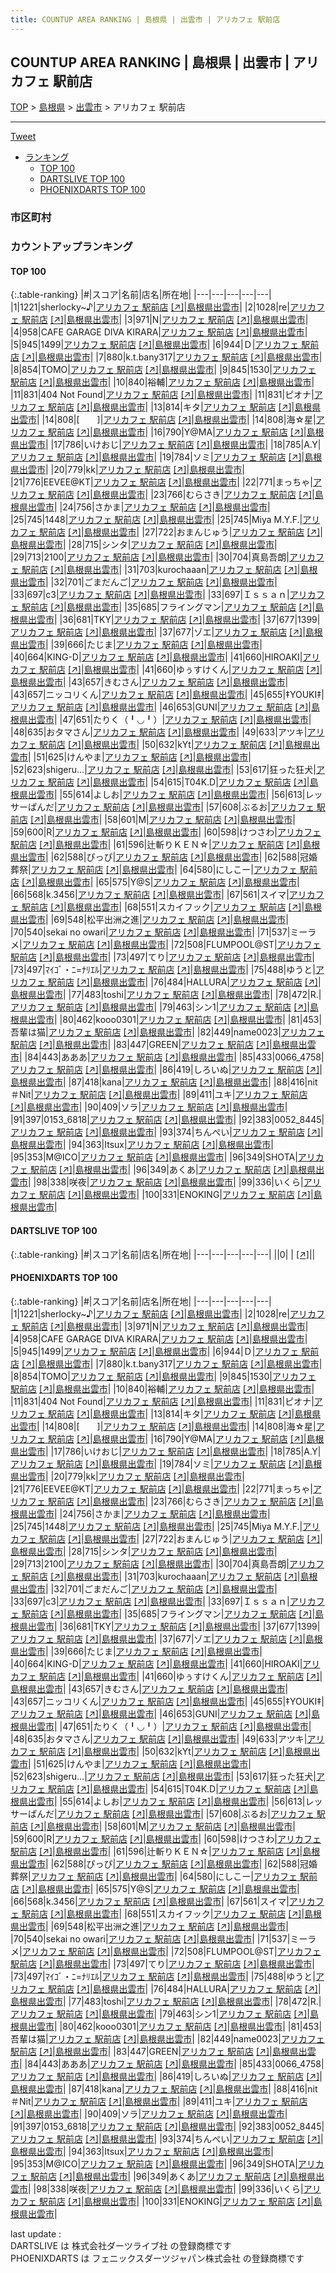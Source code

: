 ```yaml
---
title: COUNTUP AREA RANKING | 島根県 | 出雲市 | アリカフェ 駅前店
---
```

## COUNTUP AREA RANKING | 島根県 | 出雲市 | アリカフェ 駅前店

[TOP](/darts/rank/) > [島根県](/darts/rank/島根県/) > [出雲市](/darts/rank/島根県/出雲市/) > アリカフェ 駅前店

___

<a href="https://twitter.com/share?ref_src=twsrc%5Etfw" data-text="COUNTUP AREA RANKING | 島根県出雲市アリカフェ 駅前店" class="twitter-share-button" data-hashtags="DARTSLIVE,PHOENIXDARTS,darts,ダーツ" data-show-count="false">Tweet</a>

* [ランキング](#カウントアップランキング)
    * [TOP 100](#top-100)
    * [DARTSLIVE TOP 100](#dartslive-top-100)
    * [PHOENIXDARTS TOP 100](#phoenixdarts-top-100)

### 市区町村

<ul>

</ul>

### カウントアップランキング

#### TOP 100



{:.table-ranking}
|#|スコア|名前|店名|所在地|
|---|---|---|---|---|
|1|1221|<span class="rank-name-pd">sherlocky~♪</span>|<a href="/darts/rank/shops/9370.html">アリカフェ 駅前店</a> <a href="https://vs.phoenixdarts.com/jp/shop/shopDetailInfo/s_9370?s_seq=9370">[↗]</a>|<a href="/darts/rank/島根県/出雲市">島根県出雲市</a>|
|2|1028|<span class="rank-name-pd">re</span>|<a href="/darts/rank/shops/9370.html">アリカフェ 駅前店</a> <a href="https://vs.phoenixdarts.com/jp/shop/shopDetailInfo/s_9370?s_seq=9370">[↗]</a>|<a href="/darts/rank/島根県/出雲市">島根県出雲市</a>|
|3|971|<span class="rank-name-pd">N</span>|<a href="/darts/rank/shops/9370.html">アリカフェ 駅前店</a> <a href="https://vs.phoenixdarts.com/jp/shop/shopDetailInfo/s_9370?s_seq=9370">[↗]</a>|<a href="/darts/rank/島根県/出雲市">島根県出雲市</a>|
|4|958|<span class="rank-name-pd">CAFE GARAGE DIVA KIRARA</span>|<a href="/darts/rank/shops/9370.html">アリカフェ 駅前店</a> <a href="https://vs.phoenixdarts.com/jp/shop/shopDetailInfo/s_9370?s_seq=9370">[↗]</a>|<a href="/darts/rank/島根県/出雲市">島根県出雲市</a>|
|5|945|<span class="rank-name-pd">1499</span>|<a href="/darts/rank/shops/9370.html">アリカフェ 駅前店</a> <a href="https://vs.phoenixdarts.com/jp/shop/shopDetailInfo/s_9370?s_seq=9370">[↗]</a>|<a href="/darts/rank/島根県/出雲市">島根県出雲市</a>|
|6|944|<span class="rank-name-pd">Ｄ</span>|<a href="/darts/rank/shops/9370.html">アリカフェ 駅前店</a> <a href="https://vs.phoenixdarts.com/jp/shop/shopDetailInfo/s_9370?s_seq=9370">[↗]</a>|<a href="/darts/rank/島根県/出雲市">島根県出雲市</a>|
|7|880|<span class="rank-name-pd">k.t.bany317</span>|<a href="/darts/rank/shops/9370.html">アリカフェ 駅前店</a> <a href="https://vs.phoenixdarts.com/jp/shop/shopDetailInfo/s_9370?s_seq=9370">[↗]</a>|<a href="/darts/rank/島根県/出雲市">島根県出雲市</a>|
|8|854|<span class="rank-name-pd">TOMO</span>|<a href="/darts/rank/shops/9370.html">アリカフェ 駅前店</a> <a href="https://vs.phoenixdarts.com/jp/shop/shopDetailInfo/s_9370?s_seq=9370">[↗]</a>|<a href="/darts/rank/島根県/出雲市">島根県出雲市</a>|
|9|845|<span class="rank-name-pd">1530</span>|<a href="/darts/rank/shops/9370.html">アリカフェ 駅前店</a> <a href="https://vs.phoenixdarts.com/jp/shop/shopDetailInfo/s_9370?s_seq=9370">[↗]</a>|<a href="/darts/rank/島根県/出雲市">島根県出雲市</a>|
|10|840|<span class="rank-name-pd">裕輔</span>|<a href="/darts/rank/shops/9370.html">アリカフェ 駅前店</a> <a href="https://vs.phoenixdarts.com/jp/shop/shopDetailInfo/s_9370?s_seq=9370">[↗]</a>|<a href="/darts/rank/島根県/出雲市">島根県出雲市</a>|
|11|831|<span class="rank-name-pd">404 Not  Found</span>|<a href="/darts/rank/shops/9370.html">アリカフェ 駅前店</a> <a href="https://vs.phoenixdarts.com/jp/shop/shopDetailInfo/s_9370?s_seq=9370">[↗]</a>|<a href="/darts/rank/島根県/出雲市">島根県出雲市</a>|
|11|831|<span class="rank-name-pd">ピオナ</span>|<a href="/darts/rank/shops/9370.html">アリカフェ 駅前店</a> <a href="https://vs.phoenixdarts.com/jp/shop/shopDetailInfo/s_9370?s_seq=9370">[↗]</a>|<a href="/darts/rank/島根県/出雲市">島根県出雲市</a>|
|13|814|<span class="rank-name-pd">キタ</span>|<a href="/darts/rank/shops/9370.html">アリカフェ 駅前店</a> <a href="https://vs.phoenixdarts.com/jp/shop/shopDetailInfo/s_9370?s_seq=9370">[↗]</a>|<a href="/darts/rank/島根県/出雲市">島根県出雲市</a>|
|14|808|<span class="rank-name-pd">[　　]</span>|<a href="/darts/rank/shops/9370.html">アリカフェ 駅前店</a> <a href="https://vs.phoenixdarts.com/jp/shop/shopDetailInfo/s_9370?s_seq=9370">[↗]</a>|<a href="/darts/rank/島根県/出雲市">島根県出雲市</a>|
|14|808|<span class="rank-name-pd">海☆星</span>|<a href="/darts/rank/shops/9370.html">アリカフェ 駅前店</a> <a href="https://vs.phoenixdarts.com/jp/shop/shopDetailInfo/s_9370?s_seq=9370">[↗]</a>|<a href="/darts/rank/島根県/出雲市">島根県出雲市</a>|
|16|790|<span class="rank-name-pd">Y@MA</span>|<a href="/darts/rank/shops/9370.html">アリカフェ 駅前店</a> <a href="https://vs.phoenixdarts.com/jp/shop/shopDetailInfo/s_9370?s_seq=9370">[↗]</a>|<a href="/darts/rank/島根県/出雲市">島根県出雲市</a>|
|17|786|<span class="rank-name-pd">いけおじ</span>|<a href="/darts/rank/shops/9370.html">アリカフェ 駅前店</a> <a href="https://vs.phoenixdarts.com/jp/shop/shopDetailInfo/s_9370?s_seq=9370">[↗]</a>|<a href="/darts/rank/島根県/出雲市">島根県出雲市</a>|
|18|785|<span class="rank-name-pd">A.Y</span>|<a href="/darts/rank/shops/9370.html">アリカフェ 駅前店</a> <a href="https://vs.phoenixdarts.com/jp/shop/shopDetailInfo/s_9370?s_seq=9370">[↗]</a>|<a href="/darts/rank/島根県/出雲市">島根県出雲市</a>|
|19|784|<span class="rank-name-pd">ソミ</span>|<a href="/darts/rank/shops/9370.html">アリカフェ 駅前店</a> <a href="https://vs.phoenixdarts.com/jp/shop/shopDetailInfo/s_9370?s_seq=9370">[↗]</a>|<a href="/darts/rank/島根県/出雲市">島根県出雲市</a>|
|20|779|<span class="rank-name-pd">kk</span>|<a href="/darts/rank/shops/9370.html">アリカフェ 駅前店</a> <a href="https://vs.phoenixdarts.com/jp/shop/shopDetailInfo/s_9370?s_seq=9370">[↗]</a>|<a href="/darts/rank/島根県/出雲市">島根県出雲市</a>|
|21|776|<span class="rank-name-pd">EEVEE@KT</span>|<a href="/darts/rank/shops/9370.html">アリカフェ 駅前店</a> <a href="https://vs.phoenixdarts.com/jp/shop/shopDetailInfo/s_9370?s_seq=9370">[↗]</a>|<a href="/darts/rank/島根県/出雲市">島根県出雲市</a>|
|22|771|<span class="rank-name-pd">まっちゃ</span>|<a href="/darts/rank/shops/9370.html">アリカフェ 駅前店</a> <a href="https://vs.phoenixdarts.com/jp/shop/shopDetailInfo/s_9370?s_seq=9370">[↗]</a>|<a href="/darts/rank/島根県/出雲市">島根県出雲市</a>|
|23|766|<span class="rank-name-pd">むらさき</span>|<a href="/darts/rank/shops/9370.html">アリカフェ 駅前店</a> <a href="https://vs.phoenixdarts.com/jp/shop/shopDetailInfo/s_9370?s_seq=9370">[↗]</a>|<a href="/darts/rank/島根県/出雲市">島根県出雲市</a>|
|24|756|<span class="rank-name-pd">さかま</span>|<a href="/darts/rank/shops/9370.html">アリカフェ 駅前店</a> <a href="https://vs.phoenixdarts.com/jp/shop/shopDetailInfo/s_9370?s_seq=9370">[↗]</a>|<a href="/darts/rank/島根県/出雲市">島根県出雲市</a>|
|25|745|<span class="rank-name-pd">1448</span>|<a href="/darts/rank/shops/9370.html">アリカフェ 駅前店</a> <a href="https://vs.phoenixdarts.com/jp/shop/shopDetailInfo/s_9370?s_seq=9370">[↗]</a>|<a href="/darts/rank/島根県/出雲市">島根県出雲市</a>|
|25|745|<span class="rank-name-pd">Miya M.Y.F.</span>|<a href="/darts/rank/shops/9370.html">アリカフェ 駅前店</a> <a href="https://vs.phoenixdarts.com/jp/shop/shopDetailInfo/s_9370?s_seq=9370">[↗]</a>|<a href="/darts/rank/島根県/出雲市">島根県出雲市</a>|
|27|722|<span class="rank-name-pd">おまんじゅう</span>|<a href="/darts/rank/shops/9370.html">アリカフェ 駅前店</a> <a href="https://vs.phoenixdarts.com/jp/shop/shopDetailInfo/s_9370?s_seq=9370">[↗]</a>|<a href="/darts/rank/島根県/出雲市">島根県出雲市</a>|
|28|715|<span class="rank-name-pd">シンタ</span>|<a href="/darts/rank/shops/9370.html">アリカフェ 駅前店</a> <a href="https://vs.phoenixdarts.com/jp/shop/shopDetailInfo/s_9370?s_seq=9370">[↗]</a>|<a href="/darts/rank/島根県/出雲市">島根県出雲市</a>|
|29|713|<span class="rank-name-pd">2100</span>|<a href="/darts/rank/shops/9370.html">アリカフェ 駅前店</a> <a href="https://vs.phoenixdarts.com/jp/shop/shopDetailInfo/s_9370?s_seq=9370">[↗]</a>|<a href="/darts/rank/島根県/出雲市">島根県出雲市</a>|
|30|704|<span class="rank-name-pd">真島吾朗</span>|<a href="/darts/rank/shops/9370.html">アリカフェ 駅前店</a> <a href="https://vs.phoenixdarts.com/jp/shop/shopDetailInfo/s_9370?s_seq=9370">[↗]</a>|<a href="/darts/rank/島根県/出雲市">島根県出雲市</a>|
|31|703|<span class="rank-name-pd">kurochaaan</span>|<a href="/darts/rank/shops/9370.html">アリカフェ 駅前店</a> <a href="https://vs.phoenixdarts.com/jp/shop/shopDetailInfo/s_9370?s_seq=9370">[↗]</a>|<a href="/darts/rank/島根県/出雲市">島根県出雲市</a>|
|32|701|<span class="rank-name-pd">ごまだんご</span>|<a href="/darts/rank/shops/9370.html">アリカフェ 駅前店</a> <a href="https://vs.phoenixdarts.com/jp/shop/shopDetailInfo/s_9370?s_seq=9370">[↗]</a>|<a href="/darts/rank/島根県/出雲市">島根県出雲市</a>|
|33|697|<span class="rank-name-pd">c3</span>|<a href="/darts/rank/shops/9370.html">アリカフェ 駅前店</a> <a href="https://vs.phoenixdarts.com/jp/shop/shopDetailInfo/s_9370?s_seq=9370">[↗]</a>|<a href="/darts/rank/島根県/出雲市">島根県出雲市</a>|
|33|697|<span class="rank-name-pd">Ｉｓｓａｎ</span>|<a href="/darts/rank/shops/9370.html">アリカフェ 駅前店</a> <a href="https://vs.phoenixdarts.com/jp/shop/shopDetailInfo/s_9370?s_seq=9370">[↗]</a>|<a href="/darts/rank/島根県/出雲市">島根県出雲市</a>|
|35|685|<span class="rank-name-pd">フライングマン</span>|<a href="/darts/rank/shops/9370.html">アリカフェ 駅前店</a> <a href="https://vs.phoenixdarts.com/jp/shop/shopDetailInfo/s_9370?s_seq=9370">[↗]</a>|<a href="/darts/rank/島根県/出雲市">島根県出雲市</a>|
|36|681|<span class="rank-name-pd">TKY</span>|<a href="/darts/rank/shops/9370.html">アリカフェ 駅前店</a> <a href="https://vs.phoenixdarts.com/jp/shop/shopDetailInfo/s_9370?s_seq=9370">[↗]</a>|<a href="/darts/rank/島根県/出雲市">島根県出雲市</a>|
|37|677|<span class="rank-name-pd">1399</span>|<a href="/darts/rank/shops/9370.html">アリカフェ 駅前店</a> <a href="https://vs.phoenixdarts.com/jp/shop/shopDetailInfo/s_9370?s_seq=9370">[↗]</a>|<a href="/darts/rank/島根県/出雲市">島根県出雲市</a>|
|37|677|<span class="rank-name-pd">ゾエ</span>|<a href="/darts/rank/shops/9370.html">アリカフェ 駅前店</a> <a href="https://vs.phoenixdarts.com/jp/shop/shopDetailInfo/s_9370?s_seq=9370">[↗]</a>|<a href="/darts/rank/島根県/出雲市">島根県出雲市</a>|
|39|666|<span class="rank-name-pd">たじま</span>|<a href="/darts/rank/shops/9370.html">アリカフェ 駅前店</a> <a href="https://vs.phoenixdarts.com/jp/shop/shopDetailInfo/s_9370?s_seq=9370">[↗]</a>|<a href="/darts/rank/島根県/出雲市">島根県出雲市</a>|
|40|664|<span class="rank-name-pd">KING-D</span>|<a href="/darts/rank/shops/9370.html">アリカフェ 駅前店</a> <a href="https://vs.phoenixdarts.com/jp/shop/shopDetailInfo/s_9370?s_seq=9370">[↗]</a>|<a href="/darts/rank/島根県/出雲市">島根県出雲市</a>|
|41|660|<span class="rank-name-pd">HIROAKI</span>|<a href="/darts/rank/shops/9370.html">アリカフェ 駅前店</a> <a href="https://vs.phoenixdarts.com/jp/shop/shopDetailInfo/s_9370?s_seq=9370">[↗]</a>|<a href="/darts/rank/島根県/出雲市">島根県出雲市</a>|
|41|660|<span class="rank-name-pd">ゆぅすけくん</span>|<a href="/darts/rank/shops/9370.html">アリカフェ 駅前店</a> <a href="https://vs.phoenixdarts.com/jp/shop/shopDetailInfo/s_9370?s_seq=9370">[↗]</a>|<a href="/darts/rank/島根県/出雲市">島根県出雲市</a>|
|43|657|<span class="rank-name-pd">きむさん</span>|<a href="/darts/rank/shops/9370.html">アリカフェ 駅前店</a> <a href="https://vs.phoenixdarts.com/jp/shop/shopDetailInfo/s_9370?s_seq=9370">[↗]</a>|<a href="/darts/rank/島根県/出雲市">島根県出雲市</a>|
|43|657|<span class="rank-name-pd">ニッコリくん</span>|<a href="/darts/rank/shops/9370.html">アリカフェ 駅前店</a> <a href="https://vs.phoenixdarts.com/jp/shop/shopDetailInfo/s_9370?s_seq=9370">[↗]</a>|<a href="/darts/rank/島根県/出雲市">島根県出雲市</a>|
|45|655|<span class="rank-name-pd">‡YOUKI‡</span>|<a href="/darts/rank/shops/9370.html">アリカフェ 駅前店</a> <a href="https://vs.phoenixdarts.com/jp/shop/shopDetailInfo/s_9370?s_seq=9370">[↗]</a>|<a href="/darts/rank/島根県/出雲市">島根県出雲市</a>|
|46|653|<span class="rank-name-pd">GUNI</span>|<a href="/darts/rank/shops/9370.html">アリカフェ 駅前店</a> <a href="https://vs.phoenixdarts.com/jp/shop/shopDetailInfo/s_9370?s_seq=9370">[↗]</a>|<a href="/darts/rank/島根県/出雲市">島根県出雲市</a>|
|47|651|<span class="rank-name-pd">たりく（╹◡╹）</span>|<a href="/darts/rank/shops/9370.html">アリカフェ 駅前店</a> <a href="https://vs.phoenixdarts.com/jp/shop/shopDetailInfo/s_9370?s_seq=9370">[↗]</a>|<a href="/darts/rank/島根県/出雲市">島根県出雲市</a>|
|48|635|<span class="rank-name-pd">おタマさん</span>|<a href="/darts/rank/shops/9370.html">アリカフェ 駅前店</a> <a href="https://vs.phoenixdarts.com/jp/shop/shopDetailInfo/s_9370?s_seq=9370">[↗]</a>|<a href="/darts/rank/島根県/出雲市">島根県出雲市</a>|
|49|633|<span class="rank-name-pd">アツキ</span>|<a href="/darts/rank/shops/9370.html">アリカフェ 駅前店</a> <a href="https://vs.phoenixdarts.com/jp/shop/shopDetailInfo/s_9370?s_seq=9370">[↗]</a>|<a href="/darts/rank/島根県/出雲市">島根県出雲市</a>|
|50|632|<span class="rank-name-pd">kYt</span>|<a href="/darts/rank/shops/9370.html">アリカフェ 駅前店</a> <a href="https://vs.phoenixdarts.com/jp/shop/shopDetailInfo/s_9370?s_seq=9370">[↗]</a>|<a href="/darts/rank/島根県/出雲市">島根県出雲市</a>|
|51|625|<span class="rank-name-pd">けんやま</span>|<a href="/darts/rank/shops/9370.html">アリカフェ 駅前店</a> <a href="https://vs.phoenixdarts.com/jp/shop/shopDetailInfo/s_9370?s_seq=9370">[↗]</a>|<a href="/darts/rank/島根県/出雲市">島根県出雲市</a>|
|52|623|<span class="rank-name-pd">shigeru...</span>|<a href="/darts/rank/shops/9370.html">アリカフェ 駅前店</a> <a href="https://vs.phoenixdarts.com/jp/shop/shopDetailInfo/s_9370?s_seq=9370">[↗]</a>|<a href="/darts/rank/島根県/出雲市">島根県出雲市</a>|
|53|617|<span class="rank-name-pd">狂った狂犬</span>|<a href="/darts/rank/shops/9370.html">アリカフェ 駅前店</a> <a href="https://vs.phoenixdarts.com/jp/shop/shopDetailInfo/s_9370?s_seq=9370">[↗]</a>|<a href="/darts/rank/島根県/出雲市">島根県出雲市</a>|
|54|615|<span class="rank-name-pd">T04K.D</span>|<a href="/darts/rank/shops/9370.html">アリカフェ 駅前店</a> <a href="https://vs.phoenixdarts.com/jp/shop/shopDetailInfo/s_9370?s_seq=9370">[↗]</a>|<a href="/darts/rank/島根県/出雲市">島根県出雲市</a>|
|55|614|<span class="rank-name-pd">よしお</span>|<a href="/darts/rank/shops/9370.html">アリカフェ 駅前店</a> <a href="https://vs.phoenixdarts.com/jp/shop/shopDetailInfo/s_9370?s_seq=9370">[↗]</a>|<a href="/darts/rank/島根県/出雲市">島根県出雲市</a>|
|56|613|<span class="rank-name-pd">レッサーぱんだ</span>|<a href="/darts/rank/shops/9370.html">アリカフェ 駅前店</a> <a href="https://vs.phoenixdarts.com/jp/shop/shopDetailInfo/s_9370?s_seq=9370">[↗]</a>|<a href="/darts/rank/島根県/出雲市">島根県出雲市</a>|
|57|608|<span class="rank-name-pd">ぶるお</span>|<a href="/darts/rank/shops/9370.html">アリカフェ 駅前店</a> <a href="https://vs.phoenixdarts.com/jp/shop/shopDetailInfo/s_9370?s_seq=9370">[↗]</a>|<a href="/darts/rank/島根県/出雲市">島根県出雲市</a>|
|58|601|<span class="rank-name-pd">M</span>|<a href="/darts/rank/shops/9370.html">アリカフェ 駅前店</a> <a href="https://vs.phoenixdarts.com/jp/shop/shopDetailInfo/s_9370?s_seq=9370">[↗]</a>|<a href="/darts/rank/島根県/出雲市">島根県出雲市</a>|
|59|600|<span class="rank-name-pd">R</span>|<a href="/darts/rank/shops/9370.html">アリカフェ 駅前店</a> <a href="https://vs.phoenixdarts.com/jp/shop/shopDetailInfo/s_9370?s_seq=9370">[↗]</a>|<a href="/darts/rank/島根県/出雲市">島根県出雲市</a>|
|60|598|<span class="rank-name-pd">けつさわ</span>|<a href="/darts/rank/shops/9370.html">アリカフェ 駅前店</a> <a href="https://vs.phoenixdarts.com/jp/shop/shopDetailInfo/s_9370?s_seq=9370">[↗]</a>|<a href="/darts/rank/島根県/出雲市">島根県出雲市</a>|
|61|596|<span class="rank-name-pd">辻斬りＫＥＮ☆</span>|<a href="/darts/rank/shops/9370.html">アリカフェ 駅前店</a> <a href="https://vs.phoenixdarts.com/jp/shop/shopDetailInfo/s_9370?s_seq=9370">[↗]</a>|<a href="/darts/rank/島根県/出雲市">島根県出雲市</a>|
|62|588|<span class="rank-name-pd">ぴっぴ</span>|<a href="/darts/rank/shops/9370.html">アリカフェ 駅前店</a> <a href="https://vs.phoenixdarts.com/jp/shop/shopDetailInfo/s_9370?s_seq=9370">[↗]</a>|<a href="/darts/rank/島根県/出雲市">島根県出雲市</a>|
|62|588|<span class="rank-name-pd">冠婚葬祭</span>|<a href="/darts/rank/shops/9370.html">アリカフェ 駅前店</a> <a href="https://vs.phoenixdarts.com/jp/shop/shopDetailInfo/s_9370?s_seq=9370">[↗]</a>|<a href="/darts/rank/島根県/出雲市">島根県出雲市</a>|
|64|580|<span class="rank-name-pd">にしこー</span>|<a href="/darts/rank/shops/9370.html">アリカフェ 駅前店</a> <a href="https://vs.phoenixdarts.com/jp/shop/shopDetailInfo/s_9370?s_seq=9370">[↗]</a>|<a href="/darts/rank/島根県/出雲市">島根県出雲市</a>|
|65|575|<span class="rank-name-pd">Y@S</span>|<a href="/darts/rank/shops/9370.html">アリカフェ 駅前店</a> <a href="https://vs.phoenixdarts.com/jp/shop/shopDetailInfo/s_9370?s_seq=9370">[↗]</a>|<a href="/darts/rank/島根県/出雲市">島根県出雲市</a>|
|66|568|<span class="rank-name-pd">k.3456</span>|<a href="/darts/rank/shops/9370.html">アリカフェ 駅前店</a> <a href="https://vs.phoenixdarts.com/jp/shop/shopDetailInfo/s_9370?s_seq=9370">[↗]</a>|<a href="/darts/rank/島根県/出雲市">島根県出雲市</a>|
|67|561|<span class="rank-name-pd">スイマ</span>|<a href="/darts/rank/shops/9370.html">アリカフェ 駅前店</a> <a href="https://vs.phoenixdarts.com/jp/shop/shopDetailInfo/s_9370?s_seq=9370">[↗]</a>|<a href="/darts/rank/島根県/出雲市">島根県出雲市</a>|
|68|551|<span class="rank-name-pd">スカイフック</span>|<a href="/darts/rank/shops/9370.html">アリカフェ 駅前店</a> <a href="https://vs.phoenixdarts.com/jp/shop/shopDetailInfo/s_9370?s_seq=9370">[↗]</a>|<a href="/darts/rank/島根県/出雲市">島根県出雲市</a>|
|69|548|<span class="rank-name-pd">松平出洲之進</span>|<a href="/darts/rank/shops/9370.html">アリカフェ 駅前店</a> <a href="https://vs.phoenixdarts.com/jp/shop/shopDetailInfo/s_9370?s_seq=9370">[↗]</a>|<a href="/darts/rank/島根県/出雲市">島根県出雲市</a>|
|70|540|<span class="rank-name-pd">sekai no owari</span>|<a href="/darts/rank/shops/9370.html">アリカフェ 駅前店</a> <a href="https://vs.phoenixdarts.com/jp/shop/shopDetailInfo/s_9370?s_seq=9370">[↗]</a>|<a href="/darts/rank/島根県/出雲市">島根県出雲市</a>|
|71|537|<span class="rank-name-pd">ミーラメ</span>|<a href="/darts/rank/shops/9370.html">アリカフェ 駅前店</a> <a href="https://vs.phoenixdarts.com/jp/shop/shopDetailInfo/s_9370?s_seq=9370">[↗]</a>|<a href="/darts/rank/島根県/出雲市">島根県出雲市</a>|
|72|508|<span class="rank-name-pd">FLUMPOOL@ST</span>|<a href="/darts/rank/shops/9370.html">アリカフェ 駅前店</a> <a href="https://vs.phoenixdarts.com/jp/shop/shopDetailInfo/s_9370?s_seq=9370">[↗]</a>|<a href="/darts/rank/島根県/出雲市">島根県出雲市</a>|
|73|497|<span class="rank-name-pd">てり</span>|<a href="/darts/rank/shops/9370.html">アリカフェ 駅前店</a> <a href="https://vs.phoenixdarts.com/jp/shop/shopDetailInfo/s_9370?s_seq=9370">[↗]</a>|<a href="/darts/rank/島根県/出雲市">島根県出雲市</a>|
|73|497|<span class="rank-name-pd">ﾏｲｺﾞ・ﾆ=ﾅﾘｴﾙ</span>|<a href="/darts/rank/shops/9370.html">アリカフェ 駅前店</a> <a href="https://vs.phoenixdarts.com/jp/shop/shopDetailInfo/s_9370?s_seq=9370">[↗]</a>|<a href="/darts/rank/島根県/出雲市">島根県出雲市</a>|
|75|488|<span class="rank-name-pd">ゆうと</span>|<a href="/darts/rank/shops/9370.html">アリカフェ 駅前店</a> <a href="https://vs.phoenixdarts.com/jp/shop/shopDetailInfo/s_9370?s_seq=9370">[↗]</a>|<a href="/darts/rank/島根県/出雲市">島根県出雲市</a>|
|76|484|<span class="rank-name-pd">HALLURA</span>|<a href="/darts/rank/shops/9370.html">アリカフェ 駅前店</a> <a href="https://vs.phoenixdarts.com/jp/shop/shopDetailInfo/s_9370?s_seq=9370">[↗]</a>|<a href="/darts/rank/島根県/出雲市">島根県出雲市</a>|
|77|483|<span class="rank-name-pd">toshi</span>|<a href="/darts/rank/shops/9370.html">アリカフェ 駅前店</a> <a href="https://vs.phoenixdarts.com/jp/shop/shopDetailInfo/s_9370?s_seq=9370">[↗]</a>|<a href="/darts/rank/島根県/出雲市">島根県出雲市</a>|
|78|472|<span class="rank-name-pd">R.</span>|<a href="/darts/rank/shops/9370.html">アリカフェ 駅前店</a> <a href="https://vs.phoenixdarts.com/jp/shop/shopDetailInfo/s_9370?s_seq=9370">[↗]</a>|<a href="/darts/rank/島根県/出雲市">島根県出雲市</a>|
|79|463|<span class="rank-name-pd">シン1</span>|<a href="/darts/rank/shops/9370.html">アリカフェ 駅前店</a> <a href="https://vs.phoenixdarts.com/jp/shop/shopDetailInfo/s_9370?s_seq=9370">[↗]</a>|<a href="/darts/rank/島根県/出雲市">島根県出雲市</a>|
|80|462|<span class="rank-name-pd">kooo0301</span>|<a href="/darts/rank/shops/9370.html">アリカフェ 駅前店</a> <a href="https://vs.phoenixdarts.com/jp/shop/shopDetailInfo/s_9370?s_seq=9370">[↗]</a>|<a href="/darts/rank/島根県/出雲市">島根県出雲市</a>|
|81|453|<span class="rank-name-pd">吾輩は猫</span>|<a href="/darts/rank/shops/9370.html">アリカフェ 駅前店</a> <a href="https://vs.phoenixdarts.com/jp/shop/shopDetailInfo/s_9370?s_seq=9370">[↗]</a>|<a href="/darts/rank/島根県/出雲市">島根県出雲市</a>|
|82|449|<span class="rank-name-pd">name0023</span>|<a href="/darts/rank/shops/9370.html">アリカフェ 駅前店</a> <a href="https://vs.phoenixdarts.com/jp/shop/shopDetailInfo/s_9370?s_seq=9370">[↗]</a>|<a href="/darts/rank/島根県/出雲市">島根県出雲市</a>|
|83|447|<span class="rank-name-pd">GREEN</span>|<a href="/darts/rank/shops/9370.html">アリカフェ 駅前店</a> <a href="https://vs.phoenixdarts.com/jp/shop/shopDetailInfo/s_9370?s_seq=9370">[↗]</a>|<a href="/darts/rank/島根県/出雲市">島根県出雲市</a>|
|84|443|<span class="rank-name-pd">あああ</span>|<a href="/darts/rank/shops/9370.html">アリカフェ 駅前店</a> <a href="https://vs.phoenixdarts.com/jp/shop/shopDetailInfo/s_9370?s_seq=9370">[↗]</a>|<a href="/darts/rank/島根県/出雲市">島根県出雲市</a>|
|85|433|<span class="rank-name-pd">0066_4758</span>|<a href="/darts/rank/shops/9370.html">アリカフェ 駅前店</a> <a href="https://vs.phoenixdarts.com/jp/shop/shopDetailInfo/s_9370?s_seq=9370">[↗]</a>|<a href="/darts/rank/島根県/出雲市">島根県出雲市</a>|
|86|419|<span class="rank-name-pd">しろいぬ</span>|<a href="/darts/rank/shops/9370.html">アリカフェ 駅前店</a> <a href="https://vs.phoenixdarts.com/jp/shop/shopDetailInfo/s_9370?s_seq=9370">[↗]</a>|<a href="/darts/rank/島根県/出雲市">島根県出雲市</a>|
|87|418|<span class="rank-name-pd">kana</span>|<a href="/darts/rank/shops/9370.html">アリカフェ 駅前店</a> <a href="https://vs.phoenixdarts.com/jp/shop/shopDetailInfo/s_9370?s_seq=9370">[↗]</a>|<a href="/darts/rank/島根県/出雲市">島根県出雲市</a>|
|88|416|<span class="rank-name-pd">nit ＃Nit</span>|<a href="/darts/rank/shops/9370.html">アリカフェ 駅前店</a> <a href="https://vs.phoenixdarts.com/jp/shop/shopDetailInfo/s_9370?s_seq=9370">[↗]</a>|<a href="/darts/rank/島根県/出雲市">島根県出雲市</a>|
|89|411|<span class="rank-name-pd">ユキ</span>|<a href="/darts/rank/shops/9370.html">アリカフェ 駅前店</a> <a href="https://vs.phoenixdarts.com/jp/shop/shopDetailInfo/s_9370?s_seq=9370">[↗]</a>|<a href="/darts/rank/島根県/出雲市">島根県出雲市</a>|
|90|409|<span class="rank-name-pd">ソラ</span>|<a href="/darts/rank/shops/9370.html">アリカフェ 駅前店</a> <a href="https://vs.phoenixdarts.com/jp/shop/shopDetailInfo/s_9370?s_seq=9370">[↗]</a>|<a href="/darts/rank/島根県/出雲市">島根県出雲市</a>|
|91|397|<span class="rank-name-pd">0153_6818</span>|<a href="/darts/rank/shops/9370.html">アリカフェ 駅前店</a> <a href="https://vs.phoenixdarts.com/jp/shop/shopDetailInfo/s_9370?s_seq=9370">[↗]</a>|<a href="/darts/rank/島根県/出雲市">島根県出雲市</a>|
|92|383|<span class="rank-name-pd">0052_8445</span>|<a href="/darts/rank/shops/9370.html">アリカフェ 駅前店</a> <a href="https://vs.phoenixdarts.com/jp/shop/shopDetailInfo/s_9370?s_seq=9370">[↗]</a>|<a href="/darts/rank/島根県/出雲市">島根県出雲市</a>|
|93|374|<span class="rank-name-pd">ちんぺい</span>|<a href="/darts/rank/shops/9370.html">アリカフェ 駅前店</a> <a href="https://vs.phoenixdarts.com/jp/shop/shopDetailInfo/s_9370?s_seq=9370">[↗]</a>|<a href="/darts/rank/島根県/出雲市">島根県出雲市</a>|
|94|363|<span class="rank-name-pd">Itsux</span>|<a href="/darts/rank/shops/9370.html">アリカフェ 駅前店</a> <a href="https://vs.phoenixdarts.com/jp/shop/shopDetailInfo/s_9370?s_seq=9370">[↗]</a>|<a href="/darts/rank/島根県/出雲市">島根県出雲市</a>|
|95|353|<span class="rank-name-pd">M@ICO</span>|<a href="/darts/rank/shops/9370.html">アリカフェ 駅前店</a> <a href="https://vs.phoenixdarts.com/jp/shop/shopDetailInfo/s_9370?s_seq=9370">[↗]</a>|<a href="/darts/rank/島根県/出雲市">島根県出雲市</a>|
|96|349|<span class="rank-name-pd">SHOTA</span>|<a href="/darts/rank/shops/9370.html">アリカフェ 駅前店</a> <a href="https://vs.phoenixdarts.com/jp/shop/shopDetailInfo/s_9370?s_seq=9370">[↗]</a>|<a href="/darts/rank/島根県/出雲市">島根県出雲市</a>|
|96|349|<span class="rank-name-pd">あくあ</span>|<a href="/darts/rank/shops/9370.html">アリカフェ 駅前店</a> <a href="https://vs.phoenixdarts.com/jp/shop/shopDetailInfo/s_9370?s_seq=9370">[↗]</a>|<a href="/darts/rank/島根県/出雲市">島根県出雲市</a>|
|98|338|<span class="rank-name-pd">咲夜</span>|<a href="/darts/rank/shops/9370.html">アリカフェ 駅前店</a> <a href="https://vs.phoenixdarts.com/jp/shop/shopDetailInfo/s_9370?s_seq=9370">[↗]</a>|<a href="/darts/rank/島根県/出雲市">島根県出雲市</a>|
|99|336|<span class="rank-name-pd">いくら</span>|<a href="/darts/rank/shops/9370.html">アリカフェ 駅前店</a> <a href="https://vs.phoenixdarts.com/jp/shop/shopDetailInfo/s_9370?s_seq=9370">[↗]</a>|<a href="/darts/rank/島根県/出雲市">島根県出雲市</a>|
|100|331|<span class="rank-name-pd">ENOKING</span>|<a href="/darts/rank/shops/9370.html">アリカフェ 駅前店</a> <a href="https://vs.phoenixdarts.com/jp/shop/shopDetailInfo/s_9370?s_seq=9370">[↗]</a>|<a href="/darts/rank/島根県/出雲市">島根県出雲市</a>|


#### DARTSLIVE TOP 100



{:.table-ranking}
|#|スコア|名前|店名|所在地|
|---|---|---|---|---|
||0|<span class="rank-name-dl"> </span>|<a href="/darts/rank/shops/.html"></a> <a href="">[↗]</a>|<a href="/darts/rank//"></a>|


#### PHOENIXDARTS TOP 100



{:.table-ranking}
|#|スコア|名前|店名|所在地|
|---|---|---|---|---|
|1|1221|<span class="rank-name-pd">sherlocky~♪</span>|<a href="/darts/rank/shops/9370.html">アリカフェ 駅前店</a> <a href="https://vs.phoenixdarts.com/jp/shop/shopDetailInfo/s_9370?s_seq=9370">[↗]</a>|<a href="/darts/rank/島根県/出雲市">島根県出雲市</a>|
|2|1028|<span class="rank-name-pd">re</span>|<a href="/darts/rank/shops/9370.html">アリカフェ 駅前店</a> <a href="https://vs.phoenixdarts.com/jp/shop/shopDetailInfo/s_9370?s_seq=9370">[↗]</a>|<a href="/darts/rank/島根県/出雲市">島根県出雲市</a>|
|3|971|<span class="rank-name-pd">N</span>|<a href="/darts/rank/shops/9370.html">アリカフェ 駅前店</a> <a href="https://vs.phoenixdarts.com/jp/shop/shopDetailInfo/s_9370?s_seq=9370">[↗]</a>|<a href="/darts/rank/島根県/出雲市">島根県出雲市</a>|
|4|958|<span class="rank-name-pd">CAFE GARAGE DIVA KIRARA</span>|<a href="/darts/rank/shops/9370.html">アリカフェ 駅前店</a> <a href="https://vs.phoenixdarts.com/jp/shop/shopDetailInfo/s_9370?s_seq=9370">[↗]</a>|<a href="/darts/rank/島根県/出雲市">島根県出雲市</a>|
|5|945|<span class="rank-name-pd">1499</span>|<a href="/darts/rank/shops/9370.html">アリカフェ 駅前店</a> <a href="https://vs.phoenixdarts.com/jp/shop/shopDetailInfo/s_9370?s_seq=9370">[↗]</a>|<a href="/darts/rank/島根県/出雲市">島根県出雲市</a>|
|6|944|<span class="rank-name-pd">Ｄ</span>|<a href="/darts/rank/shops/9370.html">アリカフェ 駅前店</a> <a href="https://vs.phoenixdarts.com/jp/shop/shopDetailInfo/s_9370?s_seq=9370">[↗]</a>|<a href="/darts/rank/島根県/出雲市">島根県出雲市</a>|
|7|880|<span class="rank-name-pd">k.t.bany317</span>|<a href="/darts/rank/shops/9370.html">アリカフェ 駅前店</a> <a href="https://vs.phoenixdarts.com/jp/shop/shopDetailInfo/s_9370?s_seq=9370">[↗]</a>|<a href="/darts/rank/島根県/出雲市">島根県出雲市</a>|
|8|854|<span class="rank-name-pd">TOMO</span>|<a href="/darts/rank/shops/9370.html">アリカフェ 駅前店</a> <a href="https://vs.phoenixdarts.com/jp/shop/shopDetailInfo/s_9370?s_seq=9370">[↗]</a>|<a href="/darts/rank/島根県/出雲市">島根県出雲市</a>|
|9|845|<span class="rank-name-pd">1530</span>|<a href="/darts/rank/shops/9370.html">アリカフェ 駅前店</a> <a href="https://vs.phoenixdarts.com/jp/shop/shopDetailInfo/s_9370?s_seq=9370">[↗]</a>|<a href="/darts/rank/島根県/出雲市">島根県出雲市</a>|
|10|840|<span class="rank-name-pd">裕輔</span>|<a href="/darts/rank/shops/9370.html">アリカフェ 駅前店</a> <a href="https://vs.phoenixdarts.com/jp/shop/shopDetailInfo/s_9370?s_seq=9370">[↗]</a>|<a href="/darts/rank/島根県/出雲市">島根県出雲市</a>|
|11|831|<span class="rank-name-pd">404 Not  Found</span>|<a href="/darts/rank/shops/9370.html">アリカフェ 駅前店</a> <a href="https://vs.phoenixdarts.com/jp/shop/shopDetailInfo/s_9370?s_seq=9370">[↗]</a>|<a href="/darts/rank/島根県/出雲市">島根県出雲市</a>|
|11|831|<span class="rank-name-pd">ピオナ</span>|<a href="/darts/rank/shops/9370.html">アリカフェ 駅前店</a> <a href="https://vs.phoenixdarts.com/jp/shop/shopDetailInfo/s_9370?s_seq=9370">[↗]</a>|<a href="/darts/rank/島根県/出雲市">島根県出雲市</a>|
|13|814|<span class="rank-name-pd">キタ</span>|<a href="/darts/rank/shops/9370.html">アリカフェ 駅前店</a> <a href="https://vs.phoenixdarts.com/jp/shop/shopDetailInfo/s_9370?s_seq=9370">[↗]</a>|<a href="/darts/rank/島根県/出雲市">島根県出雲市</a>|
|14|808|<span class="rank-name-pd">[　　]</span>|<a href="/darts/rank/shops/9370.html">アリカフェ 駅前店</a> <a href="https://vs.phoenixdarts.com/jp/shop/shopDetailInfo/s_9370?s_seq=9370">[↗]</a>|<a href="/darts/rank/島根県/出雲市">島根県出雲市</a>|
|14|808|<span class="rank-name-pd">海☆星</span>|<a href="/darts/rank/shops/9370.html">アリカフェ 駅前店</a> <a href="https://vs.phoenixdarts.com/jp/shop/shopDetailInfo/s_9370?s_seq=9370">[↗]</a>|<a href="/darts/rank/島根県/出雲市">島根県出雲市</a>|
|16|790|<span class="rank-name-pd">Y@MA</span>|<a href="/darts/rank/shops/9370.html">アリカフェ 駅前店</a> <a href="https://vs.phoenixdarts.com/jp/shop/shopDetailInfo/s_9370?s_seq=9370">[↗]</a>|<a href="/darts/rank/島根県/出雲市">島根県出雲市</a>|
|17|786|<span class="rank-name-pd">いけおじ</span>|<a href="/darts/rank/shops/9370.html">アリカフェ 駅前店</a> <a href="https://vs.phoenixdarts.com/jp/shop/shopDetailInfo/s_9370?s_seq=9370">[↗]</a>|<a href="/darts/rank/島根県/出雲市">島根県出雲市</a>|
|18|785|<span class="rank-name-pd">A.Y</span>|<a href="/darts/rank/shops/9370.html">アリカフェ 駅前店</a> <a href="https://vs.phoenixdarts.com/jp/shop/shopDetailInfo/s_9370?s_seq=9370">[↗]</a>|<a href="/darts/rank/島根県/出雲市">島根県出雲市</a>|
|19|784|<span class="rank-name-pd">ソミ</span>|<a href="/darts/rank/shops/9370.html">アリカフェ 駅前店</a> <a href="https://vs.phoenixdarts.com/jp/shop/shopDetailInfo/s_9370?s_seq=9370">[↗]</a>|<a href="/darts/rank/島根県/出雲市">島根県出雲市</a>|
|20|779|<span class="rank-name-pd">kk</span>|<a href="/darts/rank/shops/9370.html">アリカフェ 駅前店</a> <a href="https://vs.phoenixdarts.com/jp/shop/shopDetailInfo/s_9370?s_seq=9370">[↗]</a>|<a href="/darts/rank/島根県/出雲市">島根県出雲市</a>|
|21|776|<span class="rank-name-pd">EEVEE@KT</span>|<a href="/darts/rank/shops/9370.html">アリカフェ 駅前店</a> <a href="https://vs.phoenixdarts.com/jp/shop/shopDetailInfo/s_9370?s_seq=9370">[↗]</a>|<a href="/darts/rank/島根県/出雲市">島根県出雲市</a>|
|22|771|<span class="rank-name-pd">まっちゃ</span>|<a href="/darts/rank/shops/9370.html">アリカフェ 駅前店</a> <a href="https://vs.phoenixdarts.com/jp/shop/shopDetailInfo/s_9370?s_seq=9370">[↗]</a>|<a href="/darts/rank/島根県/出雲市">島根県出雲市</a>|
|23|766|<span class="rank-name-pd">むらさき</span>|<a href="/darts/rank/shops/9370.html">アリカフェ 駅前店</a> <a href="https://vs.phoenixdarts.com/jp/shop/shopDetailInfo/s_9370?s_seq=9370">[↗]</a>|<a href="/darts/rank/島根県/出雲市">島根県出雲市</a>|
|24|756|<span class="rank-name-pd">さかま</span>|<a href="/darts/rank/shops/9370.html">アリカフェ 駅前店</a> <a href="https://vs.phoenixdarts.com/jp/shop/shopDetailInfo/s_9370?s_seq=9370">[↗]</a>|<a href="/darts/rank/島根県/出雲市">島根県出雲市</a>|
|25|745|<span class="rank-name-pd">1448</span>|<a href="/darts/rank/shops/9370.html">アリカフェ 駅前店</a> <a href="https://vs.phoenixdarts.com/jp/shop/shopDetailInfo/s_9370?s_seq=9370">[↗]</a>|<a href="/darts/rank/島根県/出雲市">島根県出雲市</a>|
|25|745|<span class="rank-name-pd">Miya M.Y.F.</span>|<a href="/darts/rank/shops/9370.html">アリカフェ 駅前店</a> <a href="https://vs.phoenixdarts.com/jp/shop/shopDetailInfo/s_9370?s_seq=9370">[↗]</a>|<a href="/darts/rank/島根県/出雲市">島根県出雲市</a>|
|27|722|<span class="rank-name-pd">おまんじゅう</span>|<a href="/darts/rank/shops/9370.html">アリカフェ 駅前店</a> <a href="https://vs.phoenixdarts.com/jp/shop/shopDetailInfo/s_9370?s_seq=9370">[↗]</a>|<a href="/darts/rank/島根県/出雲市">島根県出雲市</a>|
|28|715|<span class="rank-name-pd">シンタ</span>|<a href="/darts/rank/shops/9370.html">アリカフェ 駅前店</a> <a href="https://vs.phoenixdarts.com/jp/shop/shopDetailInfo/s_9370?s_seq=9370">[↗]</a>|<a href="/darts/rank/島根県/出雲市">島根県出雲市</a>|
|29|713|<span class="rank-name-pd">2100</span>|<a href="/darts/rank/shops/9370.html">アリカフェ 駅前店</a> <a href="https://vs.phoenixdarts.com/jp/shop/shopDetailInfo/s_9370?s_seq=9370">[↗]</a>|<a href="/darts/rank/島根県/出雲市">島根県出雲市</a>|
|30|704|<span class="rank-name-pd">真島吾朗</span>|<a href="/darts/rank/shops/9370.html">アリカフェ 駅前店</a> <a href="https://vs.phoenixdarts.com/jp/shop/shopDetailInfo/s_9370?s_seq=9370">[↗]</a>|<a href="/darts/rank/島根県/出雲市">島根県出雲市</a>|
|31|703|<span class="rank-name-pd">kurochaaan</span>|<a href="/darts/rank/shops/9370.html">アリカフェ 駅前店</a> <a href="https://vs.phoenixdarts.com/jp/shop/shopDetailInfo/s_9370?s_seq=9370">[↗]</a>|<a href="/darts/rank/島根県/出雲市">島根県出雲市</a>|
|32|701|<span class="rank-name-pd">ごまだんご</span>|<a href="/darts/rank/shops/9370.html">アリカフェ 駅前店</a> <a href="https://vs.phoenixdarts.com/jp/shop/shopDetailInfo/s_9370?s_seq=9370">[↗]</a>|<a href="/darts/rank/島根県/出雲市">島根県出雲市</a>|
|33|697|<span class="rank-name-pd">c3</span>|<a href="/darts/rank/shops/9370.html">アリカフェ 駅前店</a> <a href="https://vs.phoenixdarts.com/jp/shop/shopDetailInfo/s_9370?s_seq=9370">[↗]</a>|<a href="/darts/rank/島根県/出雲市">島根県出雲市</a>|
|33|697|<span class="rank-name-pd">Ｉｓｓａｎ</span>|<a href="/darts/rank/shops/9370.html">アリカフェ 駅前店</a> <a href="https://vs.phoenixdarts.com/jp/shop/shopDetailInfo/s_9370?s_seq=9370">[↗]</a>|<a href="/darts/rank/島根県/出雲市">島根県出雲市</a>|
|35|685|<span class="rank-name-pd">フライングマン</span>|<a href="/darts/rank/shops/9370.html">アリカフェ 駅前店</a> <a href="https://vs.phoenixdarts.com/jp/shop/shopDetailInfo/s_9370?s_seq=9370">[↗]</a>|<a href="/darts/rank/島根県/出雲市">島根県出雲市</a>|
|36|681|<span class="rank-name-pd">TKY</span>|<a href="/darts/rank/shops/9370.html">アリカフェ 駅前店</a> <a href="https://vs.phoenixdarts.com/jp/shop/shopDetailInfo/s_9370?s_seq=9370">[↗]</a>|<a href="/darts/rank/島根県/出雲市">島根県出雲市</a>|
|37|677|<span class="rank-name-pd">1399</span>|<a href="/darts/rank/shops/9370.html">アリカフェ 駅前店</a> <a href="https://vs.phoenixdarts.com/jp/shop/shopDetailInfo/s_9370?s_seq=9370">[↗]</a>|<a href="/darts/rank/島根県/出雲市">島根県出雲市</a>|
|37|677|<span class="rank-name-pd">ゾエ</span>|<a href="/darts/rank/shops/9370.html">アリカフェ 駅前店</a> <a href="https://vs.phoenixdarts.com/jp/shop/shopDetailInfo/s_9370?s_seq=9370">[↗]</a>|<a href="/darts/rank/島根県/出雲市">島根県出雲市</a>|
|39|666|<span class="rank-name-pd">たじま</span>|<a href="/darts/rank/shops/9370.html">アリカフェ 駅前店</a> <a href="https://vs.phoenixdarts.com/jp/shop/shopDetailInfo/s_9370?s_seq=9370">[↗]</a>|<a href="/darts/rank/島根県/出雲市">島根県出雲市</a>|
|40|664|<span class="rank-name-pd">KING-D</span>|<a href="/darts/rank/shops/9370.html">アリカフェ 駅前店</a> <a href="https://vs.phoenixdarts.com/jp/shop/shopDetailInfo/s_9370?s_seq=9370">[↗]</a>|<a href="/darts/rank/島根県/出雲市">島根県出雲市</a>|
|41|660|<span class="rank-name-pd">HIROAKI</span>|<a href="/darts/rank/shops/9370.html">アリカフェ 駅前店</a> <a href="https://vs.phoenixdarts.com/jp/shop/shopDetailInfo/s_9370?s_seq=9370">[↗]</a>|<a href="/darts/rank/島根県/出雲市">島根県出雲市</a>|
|41|660|<span class="rank-name-pd">ゆぅすけくん</span>|<a href="/darts/rank/shops/9370.html">アリカフェ 駅前店</a> <a href="https://vs.phoenixdarts.com/jp/shop/shopDetailInfo/s_9370?s_seq=9370">[↗]</a>|<a href="/darts/rank/島根県/出雲市">島根県出雲市</a>|
|43|657|<span class="rank-name-pd">きむさん</span>|<a href="/darts/rank/shops/9370.html">アリカフェ 駅前店</a> <a href="https://vs.phoenixdarts.com/jp/shop/shopDetailInfo/s_9370?s_seq=9370">[↗]</a>|<a href="/darts/rank/島根県/出雲市">島根県出雲市</a>|
|43|657|<span class="rank-name-pd">ニッコリくん</span>|<a href="/darts/rank/shops/9370.html">アリカフェ 駅前店</a> <a href="https://vs.phoenixdarts.com/jp/shop/shopDetailInfo/s_9370?s_seq=9370">[↗]</a>|<a href="/darts/rank/島根県/出雲市">島根県出雲市</a>|
|45|655|<span class="rank-name-pd">‡YOUKI‡</span>|<a href="/darts/rank/shops/9370.html">アリカフェ 駅前店</a> <a href="https://vs.phoenixdarts.com/jp/shop/shopDetailInfo/s_9370?s_seq=9370">[↗]</a>|<a href="/darts/rank/島根県/出雲市">島根県出雲市</a>|
|46|653|<span class="rank-name-pd">GUNI</span>|<a href="/darts/rank/shops/9370.html">アリカフェ 駅前店</a> <a href="https://vs.phoenixdarts.com/jp/shop/shopDetailInfo/s_9370?s_seq=9370">[↗]</a>|<a href="/darts/rank/島根県/出雲市">島根県出雲市</a>|
|47|651|<span class="rank-name-pd">たりく（╹◡╹）</span>|<a href="/darts/rank/shops/9370.html">アリカフェ 駅前店</a> <a href="https://vs.phoenixdarts.com/jp/shop/shopDetailInfo/s_9370?s_seq=9370">[↗]</a>|<a href="/darts/rank/島根県/出雲市">島根県出雲市</a>|
|48|635|<span class="rank-name-pd">おタマさん</span>|<a href="/darts/rank/shops/9370.html">アリカフェ 駅前店</a> <a href="https://vs.phoenixdarts.com/jp/shop/shopDetailInfo/s_9370?s_seq=9370">[↗]</a>|<a href="/darts/rank/島根県/出雲市">島根県出雲市</a>|
|49|633|<span class="rank-name-pd">アツキ</span>|<a href="/darts/rank/shops/9370.html">アリカフェ 駅前店</a> <a href="https://vs.phoenixdarts.com/jp/shop/shopDetailInfo/s_9370?s_seq=9370">[↗]</a>|<a href="/darts/rank/島根県/出雲市">島根県出雲市</a>|
|50|632|<span class="rank-name-pd">kYt</span>|<a href="/darts/rank/shops/9370.html">アリカフェ 駅前店</a> <a href="https://vs.phoenixdarts.com/jp/shop/shopDetailInfo/s_9370?s_seq=9370">[↗]</a>|<a href="/darts/rank/島根県/出雲市">島根県出雲市</a>|
|51|625|<span class="rank-name-pd">けんやま</span>|<a href="/darts/rank/shops/9370.html">アリカフェ 駅前店</a> <a href="https://vs.phoenixdarts.com/jp/shop/shopDetailInfo/s_9370?s_seq=9370">[↗]</a>|<a href="/darts/rank/島根県/出雲市">島根県出雲市</a>|
|52|623|<span class="rank-name-pd">shigeru...</span>|<a href="/darts/rank/shops/9370.html">アリカフェ 駅前店</a> <a href="https://vs.phoenixdarts.com/jp/shop/shopDetailInfo/s_9370?s_seq=9370">[↗]</a>|<a href="/darts/rank/島根県/出雲市">島根県出雲市</a>|
|53|617|<span class="rank-name-pd">狂った狂犬</span>|<a href="/darts/rank/shops/9370.html">アリカフェ 駅前店</a> <a href="https://vs.phoenixdarts.com/jp/shop/shopDetailInfo/s_9370?s_seq=9370">[↗]</a>|<a href="/darts/rank/島根県/出雲市">島根県出雲市</a>|
|54|615|<span class="rank-name-pd">T04K.D</span>|<a href="/darts/rank/shops/9370.html">アリカフェ 駅前店</a> <a href="https://vs.phoenixdarts.com/jp/shop/shopDetailInfo/s_9370?s_seq=9370">[↗]</a>|<a href="/darts/rank/島根県/出雲市">島根県出雲市</a>|
|55|614|<span class="rank-name-pd">よしお</span>|<a href="/darts/rank/shops/9370.html">アリカフェ 駅前店</a> <a href="https://vs.phoenixdarts.com/jp/shop/shopDetailInfo/s_9370?s_seq=9370">[↗]</a>|<a href="/darts/rank/島根県/出雲市">島根県出雲市</a>|
|56|613|<span class="rank-name-pd">レッサーぱんだ</span>|<a href="/darts/rank/shops/9370.html">アリカフェ 駅前店</a> <a href="https://vs.phoenixdarts.com/jp/shop/shopDetailInfo/s_9370?s_seq=9370">[↗]</a>|<a href="/darts/rank/島根県/出雲市">島根県出雲市</a>|
|57|608|<span class="rank-name-pd">ぶるお</span>|<a href="/darts/rank/shops/9370.html">アリカフェ 駅前店</a> <a href="https://vs.phoenixdarts.com/jp/shop/shopDetailInfo/s_9370?s_seq=9370">[↗]</a>|<a href="/darts/rank/島根県/出雲市">島根県出雲市</a>|
|58|601|<span class="rank-name-pd">M</span>|<a href="/darts/rank/shops/9370.html">アリカフェ 駅前店</a> <a href="https://vs.phoenixdarts.com/jp/shop/shopDetailInfo/s_9370?s_seq=9370">[↗]</a>|<a href="/darts/rank/島根県/出雲市">島根県出雲市</a>|
|59|600|<span class="rank-name-pd">R</span>|<a href="/darts/rank/shops/9370.html">アリカフェ 駅前店</a> <a href="https://vs.phoenixdarts.com/jp/shop/shopDetailInfo/s_9370?s_seq=9370">[↗]</a>|<a href="/darts/rank/島根県/出雲市">島根県出雲市</a>|
|60|598|<span class="rank-name-pd">けつさわ</span>|<a href="/darts/rank/shops/9370.html">アリカフェ 駅前店</a> <a href="https://vs.phoenixdarts.com/jp/shop/shopDetailInfo/s_9370?s_seq=9370">[↗]</a>|<a href="/darts/rank/島根県/出雲市">島根県出雲市</a>|
|61|596|<span class="rank-name-pd">辻斬りＫＥＮ☆</span>|<a href="/darts/rank/shops/9370.html">アリカフェ 駅前店</a> <a href="https://vs.phoenixdarts.com/jp/shop/shopDetailInfo/s_9370?s_seq=9370">[↗]</a>|<a href="/darts/rank/島根県/出雲市">島根県出雲市</a>|
|62|588|<span class="rank-name-pd">ぴっぴ</span>|<a href="/darts/rank/shops/9370.html">アリカフェ 駅前店</a> <a href="https://vs.phoenixdarts.com/jp/shop/shopDetailInfo/s_9370?s_seq=9370">[↗]</a>|<a href="/darts/rank/島根県/出雲市">島根県出雲市</a>|
|62|588|<span class="rank-name-pd">冠婚葬祭</span>|<a href="/darts/rank/shops/9370.html">アリカフェ 駅前店</a> <a href="https://vs.phoenixdarts.com/jp/shop/shopDetailInfo/s_9370?s_seq=9370">[↗]</a>|<a href="/darts/rank/島根県/出雲市">島根県出雲市</a>|
|64|580|<span class="rank-name-pd">にしこー</span>|<a href="/darts/rank/shops/9370.html">アリカフェ 駅前店</a> <a href="https://vs.phoenixdarts.com/jp/shop/shopDetailInfo/s_9370?s_seq=9370">[↗]</a>|<a href="/darts/rank/島根県/出雲市">島根県出雲市</a>|
|65|575|<span class="rank-name-pd">Y@S</span>|<a href="/darts/rank/shops/9370.html">アリカフェ 駅前店</a> <a href="https://vs.phoenixdarts.com/jp/shop/shopDetailInfo/s_9370?s_seq=9370">[↗]</a>|<a href="/darts/rank/島根県/出雲市">島根県出雲市</a>|
|66|568|<span class="rank-name-pd">k.3456</span>|<a href="/darts/rank/shops/9370.html">アリカフェ 駅前店</a> <a href="https://vs.phoenixdarts.com/jp/shop/shopDetailInfo/s_9370?s_seq=9370">[↗]</a>|<a href="/darts/rank/島根県/出雲市">島根県出雲市</a>|
|67|561|<span class="rank-name-pd">スイマ</span>|<a href="/darts/rank/shops/9370.html">アリカフェ 駅前店</a> <a href="https://vs.phoenixdarts.com/jp/shop/shopDetailInfo/s_9370?s_seq=9370">[↗]</a>|<a href="/darts/rank/島根県/出雲市">島根県出雲市</a>|
|68|551|<span class="rank-name-pd">スカイフック</span>|<a href="/darts/rank/shops/9370.html">アリカフェ 駅前店</a> <a href="https://vs.phoenixdarts.com/jp/shop/shopDetailInfo/s_9370?s_seq=9370">[↗]</a>|<a href="/darts/rank/島根県/出雲市">島根県出雲市</a>|
|69|548|<span class="rank-name-pd">松平出洲之進</span>|<a href="/darts/rank/shops/9370.html">アリカフェ 駅前店</a> <a href="https://vs.phoenixdarts.com/jp/shop/shopDetailInfo/s_9370?s_seq=9370">[↗]</a>|<a href="/darts/rank/島根県/出雲市">島根県出雲市</a>|
|70|540|<span class="rank-name-pd">sekai no owari</span>|<a href="/darts/rank/shops/9370.html">アリカフェ 駅前店</a> <a href="https://vs.phoenixdarts.com/jp/shop/shopDetailInfo/s_9370?s_seq=9370">[↗]</a>|<a href="/darts/rank/島根県/出雲市">島根県出雲市</a>|
|71|537|<span class="rank-name-pd">ミーラメ</span>|<a href="/darts/rank/shops/9370.html">アリカフェ 駅前店</a> <a href="https://vs.phoenixdarts.com/jp/shop/shopDetailInfo/s_9370?s_seq=9370">[↗]</a>|<a href="/darts/rank/島根県/出雲市">島根県出雲市</a>|
|72|508|<span class="rank-name-pd">FLUMPOOL@ST</span>|<a href="/darts/rank/shops/9370.html">アリカフェ 駅前店</a> <a href="https://vs.phoenixdarts.com/jp/shop/shopDetailInfo/s_9370?s_seq=9370">[↗]</a>|<a href="/darts/rank/島根県/出雲市">島根県出雲市</a>|
|73|497|<span class="rank-name-pd">てり</span>|<a href="/darts/rank/shops/9370.html">アリカフェ 駅前店</a> <a href="https://vs.phoenixdarts.com/jp/shop/shopDetailInfo/s_9370?s_seq=9370">[↗]</a>|<a href="/darts/rank/島根県/出雲市">島根県出雲市</a>|
|73|497|<span class="rank-name-pd">ﾏｲｺﾞ・ﾆ=ﾅﾘｴﾙ</span>|<a href="/darts/rank/shops/9370.html">アリカフェ 駅前店</a> <a href="https://vs.phoenixdarts.com/jp/shop/shopDetailInfo/s_9370?s_seq=9370">[↗]</a>|<a href="/darts/rank/島根県/出雲市">島根県出雲市</a>|
|75|488|<span class="rank-name-pd">ゆうと</span>|<a href="/darts/rank/shops/9370.html">アリカフェ 駅前店</a> <a href="https://vs.phoenixdarts.com/jp/shop/shopDetailInfo/s_9370?s_seq=9370">[↗]</a>|<a href="/darts/rank/島根県/出雲市">島根県出雲市</a>|
|76|484|<span class="rank-name-pd">HALLURA</span>|<a href="/darts/rank/shops/9370.html">アリカフェ 駅前店</a> <a href="https://vs.phoenixdarts.com/jp/shop/shopDetailInfo/s_9370?s_seq=9370">[↗]</a>|<a href="/darts/rank/島根県/出雲市">島根県出雲市</a>|
|77|483|<span class="rank-name-pd">toshi</span>|<a href="/darts/rank/shops/9370.html">アリカフェ 駅前店</a> <a href="https://vs.phoenixdarts.com/jp/shop/shopDetailInfo/s_9370?s_seq=9370">[↗]</a>|<a href="/darts/rank/島根県/出雲市">島根県出雲市</a>|
|78|472|<span class="rank-name-pd">R.</span>|<a href="/darts/rank/shops/9370.html">アリカフェ 駅前店</a> <a href="https://vs.phoenixdarts.com/jp/shop/shopDetailInfo/s_9370?s_seq=9370">[↗]</a>|<a href="/darts/rank/島根県/出雲市">島根県出雲市</a>|
|79|463|<span class="rank-name-pd">シン1</span>|<a href="/darts/rank/shops/9370.html">アリカフェ 駅前店</a> <a href="https://vs.phoenixdarts.com/jp/shop/shopDetailInfo/s_9370?s_seq=9370">[↗]</a>|<a href="/darts/rank/島根県/出雲市">島根県出雲市</a>|
|80|462|<span class="rank-name-pd">kooo0301</span>|<a href="/darts/rank/shops/9370.html">アリカフェ 駅前店</a> <a href="https://vs.phoenixdarts.com/jp/shop/shopDetailInfo/s_9370?s_seq=9370">[↗]</a>|<a href="/darts/rank/島根県/出雲市">島根県出雲市</a>|
|81|453|<span class="rank-name-pd">吾輩は猫</span>|<a href="/darts/rank/shops/9370.html">アリカフェ 駅前店</a> <a href="https://vs.phoenixdarts.com/jp/shop/shopDetailInfo/s_9370?s_seq=9370">[↗]</a>|<a href="/darts/rank/島根県/出雲市">島根県出雲市</a>|
|82|449|<span class="rank-name-pd">name0023</span>|<a href="/darts/rank/shops/9370.html">アリカフェ 駅前店</a> <a href="https://vs.phoenixdarts.com/jp/shop/shopDetailInfo/s_9370?s_seq=9370">[↗]</a>|<a href="/darts/rank/島根県/出雲市">島根県出雲市</a>|
|83|447|<span class="rank-name-pd">GREEN</span>|<a href="/darts/rank/shops/9370.html">アリカフェ 駅前店</a> <a href="https://vs.phoenixdarts.com/jp/shop/shopDetailInfo/s_9370?s_seq=9370">[↗]</a>|<a href="/darts/rank/島根県/出雲市">島根県出雲市</a>|
|84|443|<span class="rank-name-pd">あああ</span>|<a href="/darts/rank/shops/9370.html">アリカフェ 駅前店</a> <a href="https://vs.phoenixdarts.com/jp/shop/shopDetailInfo/s_9370?s_seq=9370">[↗]</a>|<a href="/darts/rank/島根県/出雲市">島根県出雲市</a>|
|85|433|<span class="rank-name-pd">0066_4758</span>|<a href="/darts/rank/shops/9370.html">アリカフェ 駅前店</a> <a href="https://vs.phoenixdarts.com/jp/shop/shopDetailInfo/s_9370?s_seq=9370">[↗]</a>|<a href="/darts/rank/島根県/出雲市">島根県出雲市</a>|
|86|419|<span class="rank-name-pd">しろいぬ</span>|<a href="/darts/rank/shops/9370.html">アリカフェ 駅前店</a> <a href="https://vs.phoenixdarts.com/jp/shop/shopDetailInfo/s_9370?s_seq=9370">[↗]</a>|<a href="/darts/rank/島根県/出雲市">島根県出雲市</a>|
|87|418|<span class="rank-name-pd">kana</span>|<a href="/darts/rank/shops/9370.html">アリカフェ 駅前店</a> <a href="https://vs.phoenixdarts.com/jp/shop/shopDetailInfo/s_9370?s_seq=9370">[↗]</a>|<a href="/darts/rank/島根県/出雲市">島根県出雲市</a>|
|88|416|<span class="rank-name-pd">nit ＃Nit</span>|<a href="/darts/rank/shops/9370.html">アリカフェ 駅前店</a> <a href="https://vs.phoenixdarts.com/jp/shop/shopDetailInfo/s_9370?s_seq=9370">[↗]</a>|<a href="/darts/rank/島根県/出雲市">島根県出雲市</a>|
|89|411|<span class="rank-name-pd">ユキ</span>|<a href="/darts/rank/shops/9370.html">アリカフェ 駅前店</a> <a href="https://vs.phoenixdarts.com/jp/shop/shopDetailInfo/s_9370?s_seq=9370">[↗]</a>|<a href="/darts/rank/島根県/出雲市">島根県出雲市</a>|
|90|409|<span class="rank-name-pd">ソラ</span>|<a href="/darts/rank/shops/9370.html">アリカフェ 駅前店</a> <a href="https://vs.phoenixdarts.com/jp/shop/shopDetailInfo/s_9370?s_seq=9370">[↗]</a>|<a href="/darts/rank/島根県/出雲市">島根県出雲市</a>|
|91|397|<span class="rank-name-pd">0153_6818</span>|<a href="/darts/rank/shops/9370.html">アリカフェ 駅前店</a> <a href="https://vs.phoenixdarts.com/jp/shop/shopDetailInfo/s_9370?s_seq=9370">[↗]</a>|<a href="/darts/rank/島根県/出雲市">島根県出雲市</a>|
|92|383|<span class="rank-name-pd">0052_8445</span>|<a href="/darts/rank/shops/9370.html">アリカフェ 駅前店</a> <a href="https://vs.phoenixdarts.com/jp/shop/shopDetailInfo/s_9370?s_seq=9370">[↗]</a>|<a href="/darts/rank/島根県/出雲市">島根県出雲市</a>|
|93|374|<span class="rank-name-pd">ちんぺい</span>|<a href="/darts/rank/shops/9370.html">アリカフェ 駅前店</a> <a href="https://vs.phoenixdarts.com/jp/shop/shopDetailInfo/s_9370?s_seq=9370">[↗]</a>|<a href="/darts/rank/島根県/出雲市">島根県出雲市</a>|
|94|363|<span class="rank-name-pd">Itsux</span>|<a href="/darts/rank/shops/9370.html">アリカフェ 駅前店</a> <a href="https://vs.phoenixdarts.com/jp/shop/shopDetailInfo/s_9370?s_seq=9370">[↗]</a>|<a href="/darts/rank/島根県/出雲市">島根県出雲市</a>|
|95|353|<span class="rank-name-pd">M@ICO</span>|<a href="/darts/rank/shops/9370.html">アリカフェ 駅前店</a> <a href="https://vs.phoenixdarts.com/jp/shop/shopDetailInfo/s_9370?s_seq=9370">[↗]</a>|<a href="/darts/rank/島根県/出雲市">島根県出雲市</a>|
|96|349|<span class="rank-name-pd">SHOTA</span>|<a href="/darts/rank/shops/9370.html">アリカフェ 駅前店</a> <a href="https://vs.phoenixdarts.com/jp/shop/shopDetailInfo/s_9370?s_seq=9370">[↗]</a>|<a href="/darts/rank/島根県/出雲市">島根県出雲市</a>|
|96|349|<span class="rank-name-pd">あくあ</span>|<a href="/darts/rank/shops/9370.html">アリカフェ 駅前店</a> <a href="https://vs.phoenixdarts.com/jp/shop/shopDetailInfo/s_9370?s_seq=9370">[↗]</a>|<a href="/darts/rank/島根県/出雲市">島根県出雲市</a>|
|98|338|<span class="rank-name-pd">咲夜</span>|<a href="/darts/rank/shops/9370.html">アリカフェ 駅前店</a> <a href="https://vs.phoenixdarts.com/jp/shop/shopDetailInfo/s_9370?s_seq=9370">[↗]</a>|<a href="/darts/rank/島根県/出雲市">島根県出雲市</a>|
|99|336|<span class="rank-name-pd">いくら</span>|<a href="/darts/rank/shops/9370.html">アリカフェ 駅前店</a> <a href="https://vs.phoenixdarts.com/jp/shop/shopDetailInfo/s_9370?s_seq=9370">[↗]</a>|<a href="/darts/rank/島根県/出雲市">島根県出雲市</a>|
|100|331|<span class="rank-name-pd">ENOKING</span>|<a href="/darts/rank/shops/9370.html">アリカフェ 駅前店</a> <a href="https://vs.phoenixdarts.com/jp/shop/shopDetailInfo/s_9370?s_seq=9370">[↗]</a>|<a href="/darts/rank/島根県/出雲市">島根県出雲市</a>|


<div class="footer border-top border-gray-light mt-5 pt-3 text-right text-gray">
    last update : <span style="font-weight: italic" id="foot_last_modified"></span><br />
    DARTSLIVE は 株式会社ダーツライブ社 の登録商標です<br />
    PHOENIXDARTS は フェニックスダーツジャパン株式会社 の登録商標です<br />
</div>

<script src="https://cdnjs.cloudflare.com/ajax/libs/jquery.tablesorter/2.31.3/js/jquery.tablesorter.min.js" integrity="sha512-qzgd5cYSZcosqpzpn7zF2ZId8f/8CHmFKZ8j7mU4OUXTNRd5g+ZHBPsgKEwoqxCtdQvExE5LprwwPAgoicguNg==" crossorigin="anonymous" referrerpolicy="no-referrer"></script>
<link rel="stylesheet" href="https://cdnjs.cloudflare.com/ajax/libs/jquery.tablesorter/2.31.3/css/theme.default.min.css" integrity="sha512-wghhOJkjQX0Lh3NSWvNKeZ0ZpNn+SPVXX1Qyc9OCaogADktxrBiBdKGDoqVUOyhStvMBmJQ8ZdMHiR3wuEq8+w==" crossorigin="anonymous" referrerpolicy="no-referrer" />
<script>
$(function() {
    $(".table-ranking").tablesorter({sortList:[[0, 0]]});
    $("#foot_last_modified").text(formatDate(new Date(document.lastModified), 'yyyy-MM-dd HH:mm:ss'));
});
</script>

<script async src="https://platform.twitter.com/widgets.js" charset="utf-8"></script>